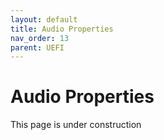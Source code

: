 ```yaml
---
layout: default
title: Audio Properties
nav_order: 13
parent: UEFI
---
```


# Audio Properties

This page is under construction
